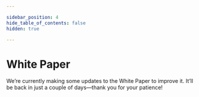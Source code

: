 ```yaml
---

sidebar_position: 4
hide_table_of_contents: false
hidden: true

---
```

# White Paper

We’re currently making some updates to the White Paper to improve it. It’ll be back in just a couple of days—thank you for your patience!

<!--- [White paper](https://github.com/soar-robotics/soarchain-docs/blob/396b2b890300cb0e989fb6b2d0919a8be83bfaa6/WhitePaper/SoarChain_Whitepaper_1.pdf)  -->
